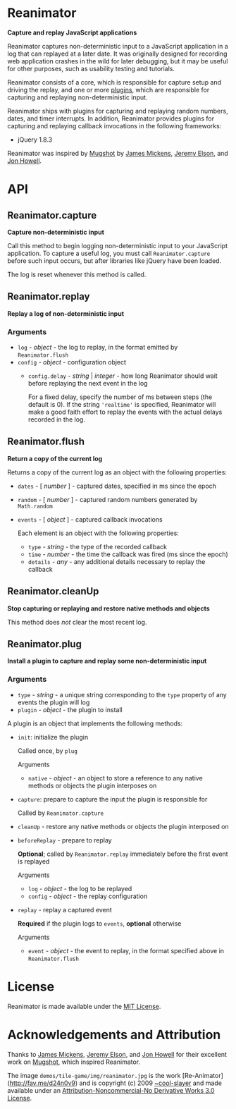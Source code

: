 Reanimator
==========

**Capture and replay JavaScript applications**

Reanimator captures non-deterministic input to a JavaScript application in a log
that can replayed at a later date. It was originally designed for recording web
application crashes in the wild for later debugging, but it may be useful for
other purposes, such as usability testing and tutorials.

Reanimator consists of a core, which is responsible for capture setup and
driving the replay, and one or more [plugins](#reanimatorplug), which are
responsible for capturing and replaying non-deterministic input.

Reanimator ships with plugins for capturing and replaying random numbers, dates,
and timer interrupts. In addition, Reanimator provides plugins for capturing and
replaying callback invocations in the following frameworks:

- jQuery 1.8.3

Reanimator was inspired by
[Mugshot](http://research.microsoft.com/apps/pubs/default.aspx?id=120937) by
[James Mickens](http://research.microsoft.com/en-us/people/mickens/), [Jeremy
Elson](http://research.microsoft.com/en-us/people/jelson/), and [Jon
Howell](http://research.microsoft.com/en-us/people/howell/).

# API

## Reanimator.capture
**Capture non-deterministic input**

Call this method to begin logging non-deterministic input to your
JavaScript application. To capture a useful log, you must call
`Reanimator.capture` before such input occurs, but after libraries like
jQuery have been loaded.

The log is reset whenever this method is called.

## Reanimator.replay
**Replay a log of non-deterministic input**

### Arguments

- `log` - *object* - the log to replay, in the format emitted by
  `Reanimator.flush`
- `config` - *object* - configuration object
  - `config.delay` - *string* | *integer* - how long Reanimator should wait
    before replaying the next event in the log
      
      For a fixed delay, specify the number of ms between steps (the
      default is 0). If the string `'realtime'` is specified, Reanimator
      will make a good faith effort to replay the events with the actual
      delays recorded in the log.

## Reanimator.flush
**Return a copy of the current log**

Returns a copy of the current log as an object with the following
properties:

- `dates` - [ *number* ] - captured dates, specified in ms since the epoch
- `random` - [ *number* ] - captured random numbers generated by
  `Math.random`
- `events` - [ *object* ] - captured callback invocations

    Each element is an object with the following properties:
  - `type` - *string* - the type of the recorded callback
  - `time` - *number* - the time the callback was fired (ms since the epoch)
  - `details` - *any* - any additional details necessary to replay the
    callback

## Reanimator.cleanUp
**Stop capturing or replaying and restore native methods and objects**

This method does *not* clear the most recent log.

## Reanimator.plug
**Install a plugin to capture and replay some non-deterministic input**

### Arguments

- `type` - *string* - a unique string corresponding to the `type` property
  of any events the plugin will log
- `plugin` - *object* - the plugin to install

A plugin is an object that implements the following methods:

- `init`: initialize the plugin

    Called once, by `plug`

    Arguments
  - `native` - *object* - an object to store a reference to any native
    methods or objects the plugin interposes on

- `capture`: prepare to capture the input the plugin is responsible for

    Called by `Reanimator.capture`

- `cleanUp` - restore any native methods or objects the plugin interposed
  on

- `beforeReplay` - prepare to replay

    **Optional**; called by `Reanimator.replay` immediately before the
    first event is replayed

    Arguments
  - `log` - *object* - the log to be replayed
  - `config` - *object* - the replay configuration

- `replay` - replay a captured event

    **Required** if the plugin logs to `events`, **optional** otherwise

    Arguments
  - `event` - *object* - the event to replay, in the format specified above
    in `Reanimator.flush`

# License

Reanimator is made available under the [MIT
License](http://opensource.org/licenses/mit-license.php).

# Acknowledgements and Attribution

Thanks to [James Mickens](http://research.microsoft.com/en-us/people/mickens/),
[Jeremy Elson](http://research.microsoft.com/en-us/people/jelson/), and [Jon
Howell](http://research.microsoft.com/en-us/people/howell/) for their excellent
work on
[Mugshot](http://research.microsoft.com/apps/pubs/default.aspx?id=120937), which
inspired Reanimator.

The image `demos/tile-game/img/reanimator.jpg` is the work [Re-Animator]
(http://fav.me/d24n0v9) and is copyright (c) 2009
[~cool-slayer](http://cool-slayer.deviantart.com/) and made available under an
[Attribution-Noncommercial-No Derivative Works 3.0
License](http://creativecommons.org/licenses/by-nc-nd/3.0/).
